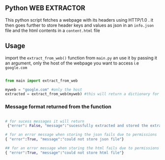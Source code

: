 ## Python WEB EXTRACTOR

This python script fetches a webpage with its headers using HTTP/1.0 . it then goes further to store header keys and values as json in an `info.json` file and the html contents in a `content.html` file

## Usage

import the `extract_from_web()` function from `main.py` an use it by passing it an argument, only the host of the webpage you want to access i.e `google.com`

```python

from main import extract_from_web

myweb = "google.com" #only the host 
extracted = extract_from_web(myweb) #this will return a dictionary for success and error messages
```

### Message format returned from the function

```python

# for sucess messages it will return 
 {"error": False, "message":"sucessfully extracted and stored the extracted data"}

# for an error message when storing the json fails due to permissions
{ "error":True, "message":"could not store json file"}

## for an error message when storing the html fails due to permissions
{ "error":True, "message":"could not store html file"}
```
